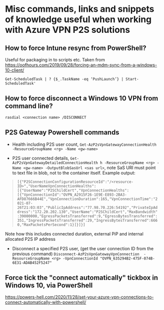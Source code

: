 # Misc commands, links and snippets of knowledge useful when working with Azure VPN P2S solutions

## How to force Intune resync from PowerShell?

Useful for packaging in to scripts etc. Taken from https://oofhours.com/2019/09/28/forcing-an-mdm-sync-from-a-windows-10-client/

`Get-ScheduledTask | ? {$_.TaskName -eq ‘PushLaunch’} | Start-ScheduledTask'`

## How to force disconnect a Windows 10 VPN from command line?

`rasdial <connection name> /DISCONNECT`

## P2S Gateway Powershell commands

- Health including P2S user count, `Get-AzP2sVpnGatewayConnectionHealth -ResourceGroupName <rg> -Name <gw-name>`

- P2S user connected details, `Get-AzP2sVpnGatewayDetailedConnectionHealth h -ResourceGroupName <rg> -Name <gw-name> -OutputBlobSasUrl <sas url>`, note SaS URI must point to text file in blob, not to the container itself. Example output:

> `[{"P2SConnectionConfigurationResourceId":"/<resource-ID>","UserNameVpnConnectionHealths":[{"UserName":"P2SChildCert","VpnConnectionHealths":[{"VpnConnectionId":"OVPN_A2915F26-1E9E-E893-2BA3-AFD87666B44E","VpnConnectionDuration":165,"VpnConnectionTime":"2021-07-26T21:03:03","PublicIpAddress":"77.98.70.226:54192","PrivateIpAddress":"172.20.202.130","UserName":"P2SChildCert","MaxBandwidth":39000000,"EgressPacketsTransferred":9,"EgressBytesTransferred":351,"IngressPacketsTransferred":29,"IngressBytesTransferred":6660,"MaxPacketsPerSecond":1}]}]}]`

Note how this includes connected duration, external PiP and internal allocated P2S IP address

- Disconnect a specified P2S user, (get the user connection ID from the previous command) `Disconnect-AzP2sVpnGatewayVpnConnection  -ResourceGroupName <rg> -VpnConnectionId "OVPN_635294B2-475F-074B-6E31-ADAB452F5247"`

## Force tick the "connect automatically" tickbox in Windows 10, via PowerShell

https://powers-hell.com/2020/11/28/set-your-azure-vpn-connections-to-connect-automatically-with-powershell/

